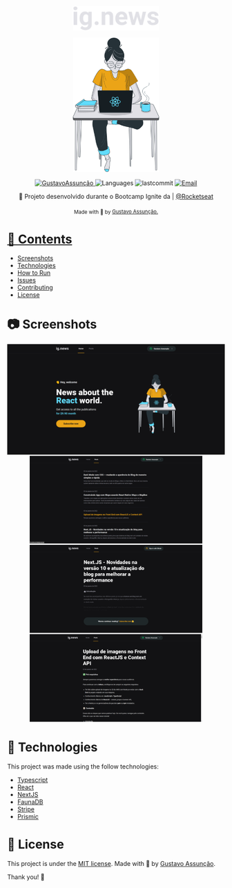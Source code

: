
<p align="center">
  <img src="./public/images/logo.svg" width="200"/> 
</p>

<p align="center">
  <img src="./public/images/avatar.svg" width="200"/> 
</p>

<p align="center">	
   <a href="https://www.linkedin.com/in/gustavo-gk/">
      <img alt="GustavoAssunção" src="https://img.shields.io/badge/-GustavoAssunção-5965e0?style=for-the-badge&logo=Linkedin&logoColor=white" />
   </a>
  <img alt="Languages" src="https://img.shields.io/github/languages/count/gustavogk/ignews?style=for-the-badge" />
  <img alt="lastcommit" src="https://img.shields.io/github/last-commit/gustavogk/ignews?style=for-the-badge" />
  <a href="mailto:gust.krv@gmail.com">
   <img alt="Email" src="https://img.shields.io/badge/-GustavoAssunção-5965e0?style=for-the-badge&logo=gmail&logoColor=white" />
  </a>
</p>

<p align="center">
  👏  Projeto desenvolvido durante o Bootcamp Ignite da | <a href="https://github.com/Rocketseat">@Rocketseat</a>
</p>

<div align="center">
  <sub> Made with 💖 by
    <a href="https://github.com/gustavogk"> Gustavo Assunção.
    <h1></h1>
  </sub>
</div>
  
# 📌 Contents

* [Screenshots](#camera-screenshot) 
* [Technologies](#rocket-technologies) 
* [How to Run](#computer-how-to-run)
* [Issues](#bug-issues)
* [Contributing](#sparkles-issues)
* [License](#page_facing_up-license)
  
# :camera: Screenshots
<div align="center">
   <img src="./.github/home.png" width="1200px">
   <img src="./.github/posts.png" width="400px">
   <img src="./.github/postpreview.png" width="400px">
   <img src="./.github/post.png" width="400px">
</div>
  
# :rocket: Technologies
This project was made using the follow technologies:

* [Typescript](https://www.typescriptlang.org/)      
* [React](https://reactjs.org/)      
* [NextJS](https://nextjs.org/)
* [FaunaDB](https://fauna.com/)
* [Stripe](https://stripe.com/en-mx/)
* [Prismic](https://prismic.io/)
  
# :page_facing_up: License

This project is under the [MIT license](./LICENSE).
Made with 💖 by [Gustavo Assunção](https://www.linkedin.com/in/gustavo-gk/). 

Thank you! 🌠
